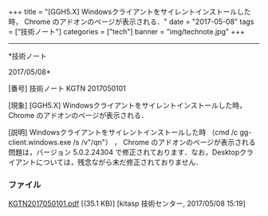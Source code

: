 ﻿+++
title = "[GGH5.X] Windowsクライアントをサイレントインストールした時， Chrome のアドオンのページが表示される．"
date = "2017-05-08"
tags = ["技術ノート"]
categories = ["tech"]
banner = "img/technote.jpg"
+++

-----------------------------------------------------------------------------------------------------------------------------

*技術ノート

2017/05/08*


[番号]
技術ノート KGTN 2017050101

[現象]
[GGH5.X] Windowsクライアントをサイレントインストールした時， Chrome
のアドオンのページが表示される．

[説明]
Windowsクライアントをサイレントインストールした時 （cmd /c
gg-client.windows.exe /s /v"/qn"） ， Chrome
のアドオンのページが表示される問題は，バージョン 5.0.2.24304
で修正されております．なお，Desktopクライアントについては，残念ながら未だ修正されておりません．


### ファイル

 
 


[KGTN2017050101.pdf](http://techreport.kitasp.net/attachments/download/3566/KGTN2017050101.pdf)
 [(35.1 KB)] [kitasp 技術センター, 2017/05/08
15:19]


 


 

